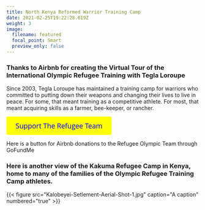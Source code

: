 ```yaml
---
title: North Kenya Reformed Warrior Training Camp
date: 2021-02-25T19:22:28.619Z
weight: 3
image:
  filename: featured
  focal_point: Smart
  preview_only: false
---
```

### Thanks to Airbnb for creating the Virtual Tour of the International Olympic Refugee Training with Tegla Loroupe

Since 2003, Tegla Loroupe has maintained a training camp for warriors who committed to putting down their weapons and changing their lives to live in peace. For some, that meant training as a competitive athlete. For most, that meant acquiring skills as a farmer, bee-keeper, or rancher.

<a id='gfm-charity-donate-link' style='background-color:#ffff00; color: blue; border-radius: 4px; padding: 12px 24px; display: inline-block; text-decoration: none; vertical-align: middle; font-size: 18px; font-family: Open Sans,sans-serif; line-height: 24px' role='button' href='https://charity.gofundme.com/o/en/donate-widget/29892'>Support The Refugee Team</a>

Here is a button for Airbnb donations to the Refugee Olympic Team through GoFundMe
### Here is another view of the Kakuma Refugee Camp in Kenya, home to many of the families of the Olympic Refugee Training Camp athletes.

{{< figure src="Kalobeyei-Setlement-Aerial-Shot-1.jpg" caption="A caption" numbered="true" >}}
